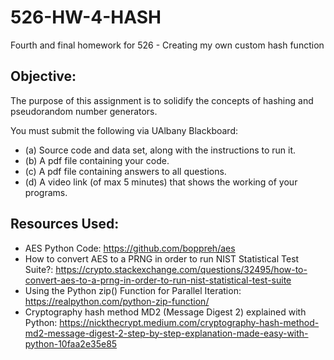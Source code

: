 # 526-HW-4-HASH
Fourth and final homework for 526 - Creating my own custom hash function

## Objective:
The purpose of this assignment is to solidify the concepts of hashing and pseudorandom number
generators.

You must submit the following via UAlbany Blackboard:
- (a) Source code and data set, along with the instructions to run it.
- (b) A pdf file containing your code.
- (c) A pdf file containing answers to all questions.
- (d) A video link (of max 5 minutes) that shows the working of your programs.

## Resources Used:
- AES Python Code: https://github.com/boppreh/aes
- How to convert AES to a PRNG in order to run NIST Statistical Test Suite?: https://crypto.stackexchange.com/questions/32495/how-to-convert-aes-to-a-prng-in-order-to-run-nist-statistical-test-suite
- Using the Python zip() Function for Parallel Iteration: https://realpython.com/python-zip-function/
- Cryptography hash method MD2 (Message Digest 2) explained with Python: https://nickthecrypt.medium.com/cryptography-hash-method-md2-message-digest-2-step-by-step-explanation-made-easy-with-python-10faa2e35e85
